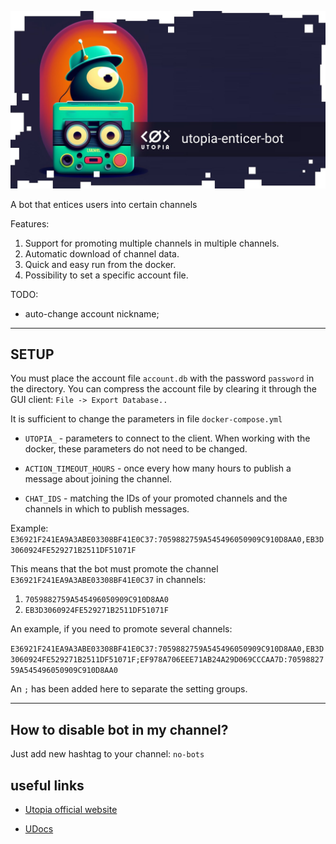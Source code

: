 
![logo](logo.jpg)

A bot that entices users into certain channels

Features:
1. Support for promoting multiple channels in multiple channels.
2. Automatic download of channel data.
3. Quick and easy run from the docker.
4. Possibility to set a specific account file.

TODO:

* auto-change account nickname;

---

## SETUP

You must place the account file `account.db` with the password `password` in the directory. You can compress the account file by clearing it through the GUI client: `File -> Export Database..`

It is sufficient to change the parameters in file `docker-compose.yml`

* `UTOPIA_` - parameters to connect to the client. When working with the docker, these parameters do not need to be changed.

* `ACTION_TIMEOUT_HOURS` - once every how many hours to publish a message about joining the channel.

* `CHAT_IDS` - matching the IDs of your promoted channels and the channels in which to publish messages.

Example: `E36921F241EA9A3ABE03308BF41E0C37:7059882759A545496050909C910D8AA0,EB3D3060924FE529271B2511DF51071F`

This means that the bot must promote the channel `E36921F241EA9A3ABE03308BF41E0C37` in channels:
1. `7059882759A545496050909C910D8AA0`
2. `EB3D3060924FE529271B2511DF51071F`

An example, if you need to promote several channels:

`E36921F241EA9A3ABE03308BF41E0C37:7059882759A545496050909C910D8AA0,EB3D3060924FE529271B2511DF51071F;EF978A706EEE71AB24A29D069CCCAA7D:7059882759A545496050909C910D8AA0`

An `;` has been added here to separate the setting groups.

---

## How to disable bot in my channel?

Just add new hashtag to your channel: `no-bots`

## useful links

* [Utopia official website](https://u.is/)

* [UDocs](https://udocs.gitbook.io/utopia-api/)
